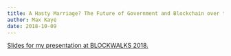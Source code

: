 ```yaml
---
title: A Hasty Marriage? The Future of Government and Blockchain over the Next Two Decades
author: Max Kaye
date: 2018-10-09
---
```


[Slides for my presentation at BLOCKWALKS 2018.](https://docs.google.com/presentation/d/1J7U-rcoRBMYnLxKRJq5OaRuLa5r_mCDx_B4kPCwZiIo)
